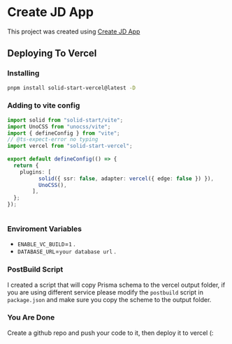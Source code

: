 # Create JD App

This project was created using [Create JD App](https://github.com/OrJDev/create-jd-app)

## Deploying To Vercel

### Installing

```bash
pnpm install solid-start-vercel@latest -D
```

### Adding to vite config

```ts
import solid from "solid-start/vite";
import UnoCSS from "unocss/vite";
import { defineConfig } from "vite";
// @ts-expect-error no typing
import vercel from "solid-start-vercel";
  
export default defineConfig(() => {
  return {
    plugins: [
          solid({ ssr: false, adapter: vercel({ edge: false }) }),
          UnoCSS(),
        ],
  };
});
  
```

### Enviroment Variables

- `ENABLE_VC_BUILD`=`1` .
- `DATABASE_URL`=`your database url` .

### PostBuild Script

I created a script that will copy Prisma schema to the vercel output folder, if you are using different service please modify the `postbuild` script in `package.json` and make sure you copy the scheme to the output folder.

### You Are Done

Create a github repo and push your code to it, then deploy it to vercel (:
